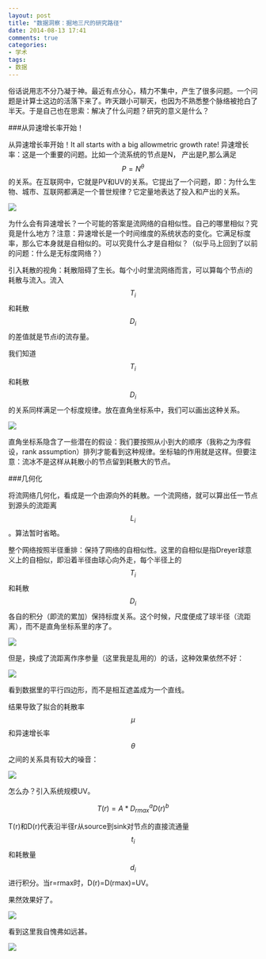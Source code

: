 ```yaml
---
layout: post
title: "数据洞察：掘地三尺的研究路径"
date: 2014-08-13 17:41
comments: true
categories: 
- 学术
tags:
- 数据
---
```



俗话说用志不分乃凝于神。最近有点分心，精力不集中，产生了很多问题。一个问题是计算士这边的活落下来了。昨天跟小可聊天，也因为不熟悉整个脉络被抢白了半天。于是自己也在思索：解决了什么问题？研究的意义是什么？

###从异速增长率开始！

从异速增长率开始！It all starts with a big allowmetric growth rate! 异速增长率：这是一个重要的问题。比如一个流系统的节点是N， 产出是P,那么满足 $$P = N^\theta$$的关系。在互联网中，它就是PV和UV的关系。它提出了一个问题，即：为什么生物、城市、互联网都满足一个普世规律？它定量地表达了投入和产出的关系。

![](http://wiki.swarma.net/images/thumb/c/c5/Allowmetric_growht_digg_36_days.png/400px-Allowmetric_growht_digg_36_days.png)


为什么会有异速增长？一个可能的答案是流网络的自相似性。自己的哪里相似？究竟是什么地方？注意：异速增长是一个时间维度的系统状态的变化。它满足标度率，那么它本身就是自相似的。可以究竟什么才是自相似？（似乎马上回到了以前的问题：什么是无标度网络？）

引入耗散的视角：耗散阻碍了生长。每个小时里流网络而言，可以算每个节点i的耗散与流入。流入$$T_{i}$$和耗散$$D_{i}$$的差值就是节点i的流存量。

我们知道$$T_{i}$$和耗散$$D_{i}$$的关系同样满足一个标度规律。放在直角坐标系中，我们可以画出这种关系。

![](http://wiki.swarma.net/images/d/d9/Dissipation_digg_36_days.png)

直角坐标系隐含了一些潜在的假设：我们要按照从小到大的顺序（我称之为序假设，rank assumption）排列才能看到这种规律。坐标轴的作用就是这样。但要注意：流冰不是这样从耗散小的节点留到耗散大的节点。

###几何化

将流网络几何化，看成是一个由源向外的耗散。一个流网络，就可以算出任一节点到源头的流距离$$L_{i}$$。算法暂时省略。

整个网络按照半径重排：保持了网络的自相似性。这里的自相似是指Dreyer球意义上的自相似，即沿着半径由球心向外走，每个半径上的$$T_{i}$$和耗散$$D_{i}$$各自的积分（即流的累加）保持标度关系。这个时候，尺度便成了球半径（流距离），而不是直角坐标系里的序了。

![](http://wiki.swarma.net/images/thumb/5/58/Hour23.png/400px-Hour23.png)


但是，换成了流距离作序参量（这里我是乱用的）的话，这种效果依然不好：

![](http://wiki.swarma.net/images/thumb/8/84/Les.png/800px-Les.png)

看到数据里的平行四边形，而不是相互遮盖成为一个直线。

结果导致了拟合的耗散率$$\mu$$和异速增长率$$\theta$$之间的关系具有较大的噪音：

![](http://wiki.swarma.net/images/thumb/c/ce/MuAndTheta.png/600px-MuAndTheta.png)

怎么办？引入系统规模UV。

$$
T(r) = A*D_{rmax}^aD(r)^b
$$

T(r)和D(r)代表沿半径r从source到sink对节点的直接流通量$$t_{i}$$和耗散量$$d_{i}$$进行积分。当r=rmax时，D(r)=D(rmax)=UV。

果然效果好了。

![](http://wiki.swarma.net/images/thumb/c/c1/Dreyerballscaling.png/800px-Dreyerballscaling.png)

看到这里我自愧弗如远甚。

![](http://wiki.swarma.net/images/7/7e/Addjustedthetaprediction.png)
